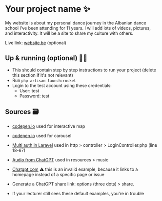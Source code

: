 # Your project name ✨

My website is about my personal dance journey in the Albanian dance school I've been attending for 11 years. I will add lots of videos, pictures, and interactivity. It will be a site to share my culture with others.

Live link: [website.be](website.be) (optional)

## Up & running (optional) 🏃‍➡️

- This should contain step by step instructions to run your project (delete this section if it's not relevant)
- Run `php artisan launch:rocket`
- Login to the test account using these credentials:
  - User: test
  - Password: test

## Sources 🗃️

- [codepen.io](https://codepen.io/mirichan/pen/jEBmyG) used for interactive map
- [codepen.io](https://codepen.io/Luxplanjay/pen/JparYJ) used for carousel

- [Multi auth in Laravel](https://stackoverflow.com/questions/50514738/multi-auth-use-one-page-login-laravel) used in http > controller > LoginController.php (line 18-67)
- [Audio from ChatGPT](https://chatgpt.com/c/66dae37e-6da8-8001-99ab-245ad328416a) used in resources > music
- [Chatgpt.com](https://chatgpt.com) ⚠️ this is an invalid example, because it links to a homepage instead of a specific page or issue
- Generate a ChatGPT share link: options (three dots) > share.
- If your lecturer still sees these default examples, you're in trouble
